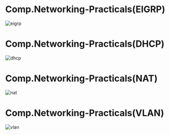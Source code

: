 # Comp.Networking-Practicals(EIGRP)
![eigrp](https://github.com/jatin-sharma2484/Comp.Networking-Practicals/assets/133746410/5ba48373-422b-453a-bfb6-39ef189d7117)

# Comp.Networking-Practicals(DHCP)
![dhcp](https://github.com/jatin-sharma2484/Comp.Networking-Practicals/assets/133746410/ff5e6d0e-06d2-4dc6-b02d-96bd94a5a901)

# Comp.Networking-Practicals(NAT)
![nat](https://github.com/jatin-sharma2484/Comp.Networking-Practicals/assets/133746410/1ce32ca4-f6fc-4290-8f7c-02565b5e6e0c)

# Comp.Networking-Practicals(VLAN)
![vlan](https://github.com/jatin-sharma2484/Comp.Networking-Practicals/assets/133746410/bc1a18ad-b38f-41b9-ae67-55df1586f0a0)
